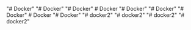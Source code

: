 "# Docker" 
"# Docker" 
"# Docker" 
#   D o c k e r  
 "# Docker" 
"# Docker" 
"# Docker" 
#   D o c k e r  
 "# Docker" 
"# docker2" 
"# docker2" 
"# docker2" 
"# docker2" 
